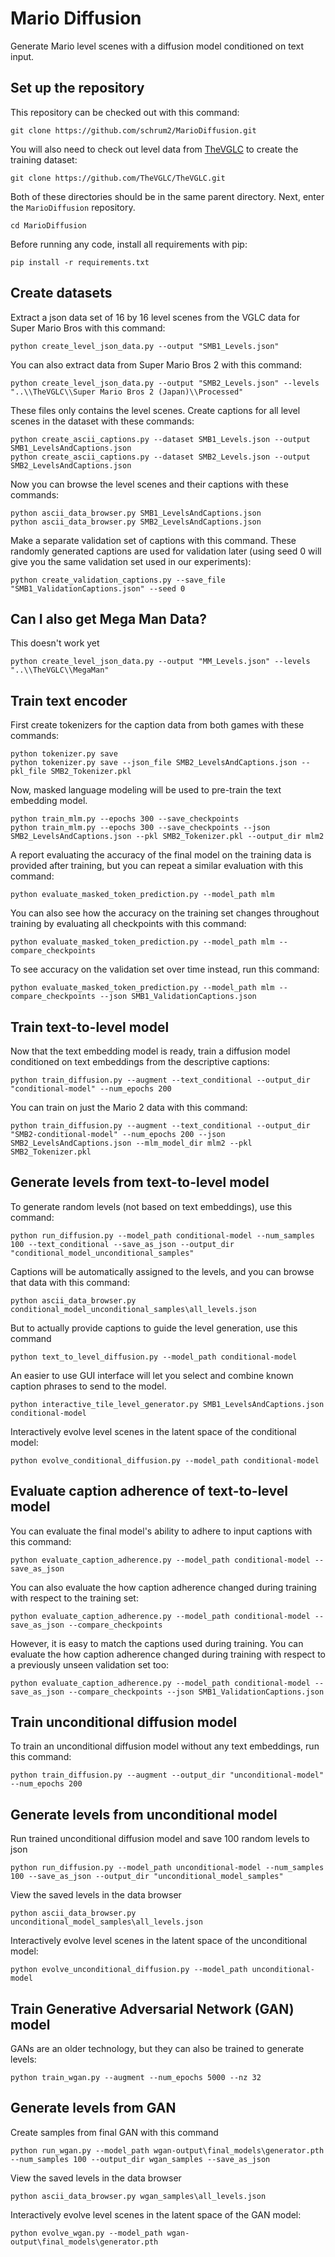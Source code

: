 # Mario Diffusion

Generate Mario level scenes with a diffusion model conditioned on text input.

## Set up the repository

This repository can be checked out with this command:
```
git clone https://github.com/schrum2/MarioDiffusion.git
```
You will also need to check out level data from [TheVGLC](https://github.com/TheVGLC/TheVGLC) to create the training dataset:
```
git clone https://github.com/TheVGLC/TheVGLC.git
```
Both of these directories should be in the same parent directory. Next, enter the `MarioDiffusion` repository.
```
cd MarioDiffusion
```
Before running any code, install all requirements with pip:
```
pip install -r requirements.txt
```

## Create datasets

Extract a json data set of 16 by 16 level scenes from the VGLC data for Super Mario Bros with this command:
```
python create_level_json_data.py --output "SMB1_Levels.json"
```
You can also extract data from Super Mario Bros 2 with this command:
```
python create_level_json_data.py --output "SMB2_Levels.json" --levels "..\\TheVGLC\\Super Mario Bros 2 (Japan)\\Processed"
```
These files only contains the level scenes. Create captions for all level scenes in the dataset with these commands:
```
python create_ascii_captions.py --dataset SMB1_Levels.json --output SMB1_LevelsAndCaptions.json
python create_ascii_captions.py --dataset SMB2_Levels.json --output SMB2_LevelsAndCaptions.json
```
Now you can browse the level scenes and their captions with these commands:
```
python ascii_data_browser.py SMB1_LevelsAndCaptions.json 
python ascii_data_browser.py SMB2_LevelsAndCaptions.json 
```
Make a separate validation set of captions with this command. These randomly generated captions are used for validation later (using seed 0 will give you the same validation set used in our experiments):
```
python create_validation_captions.py --save_file "SMB1_ValidationCaptions.json" --seed 0
```

## Can I also get Mega Man Data?

This doesn't work yet
```
python create_level_json_data.py --output "MM_Levels.json" --levels "..\\TheVGLC\\MegaMan"
```

## Train text encoder

First create tokenizers for the caption data from both games with these commands:
```
python tokenizer.py save
python tokenizer.py save --json_file SMB2_LevelsAndCaptions.json --pkl_file SMB2_Tokenizer.pkl
```
Now, masked language modeling will be used to pre-train the text embedding model.
```
python train_mlm.py --epochs 300 --save_checkpoints
python train_mlm.py --epochs 300 --save_checkpoints --json SMB2_LevelsAndCaptions.json --pkl SMB2_Tokenizer.pkl --output_dir mlm2
```
A report evaluating the accuracy of the final model on the training data is provided after training, but you can repeat a similar evaluation with this command:
```
python evaluate_masked_token_prediction.py --model_path mlm
```
You can also see how the accuracy on the training set changes throughout training by evaluating all checkpoints with this command:
```
python evaluate_masked_token_prediction.py --model_path mlm --compare_checkpoints
```
To see accuracy on the validation set over time instead, run this command:
```
python evaluate_masked_token_prediction.py --model_path mlm --compare_checkpoints --json SMB1_ValidationCaptions.json
```

## Train text-to-level model

Now that the text embedding model is ready, train a diffusion model conditioned on text embeddings from the descriptive captions:
```
python train_diffusion.py --augment --text_conditional --output_dir "conditional-model" --num_epochs 200
```
You can train on just the Mario 2 data with this command:
```
python train_diffusion.py --augment --text_conditional --output_dir "SMB2-conditional-model" --num_epochs 200 --json SMB2_LevelsAndCaptions.json --mlm_model_dir mlm2 --pkl SMB2_Tokenizer.pkl
```

## Generate levels from text-to-level model

To generate random levels (not based on text embeddings), use this command:
```
python run_diffusion.py --model_path conditional-model --num_samples 100 --text_conditional --save_as_json --output_dir "conditional_model_unconditional_samples"
```
Captions will be automatically assigned to the levels, and you can browse that data with this command:
```
python ascii_data_browser.py conditional_model_unconditional_samples\all_levels.json
```
But to actually provide captions to guide the level generation, use this command
```
python text_to_level_diffusion.py --model_path conditional-model
```
An easier to use GUI interface will let you select and combine known caption phrases to send to the model.
```
python interactive_tile_level_generator.py SMB1_LevelsAndCaptions.json conditional-model
```
Interactively evolve level scenes in the latent space of the conditional model:
```
python evolve_conditional_diffusion.py --model_path conditional-model
```

## Evaluate caption adherence of text-to-level model

You can evaluate the final model's ability to adhere to input captions with this command:
```
python evaluate_caption_adherence.py --model_path conditional-model --save_as_json
```
You can also evaluate the how caption adherence changed during training with respect to the training set:
```
python evaluate_caption_adherence.py --model_path conditional-model --save_as_json --compare_checkpoints
```
However, it is easy to match the captions used during training. You can evaluate the how caption adherence changed during training with respect to a previously unseen validation set too:
```
python evaluate_caption_adherence.py --model_path conditional-model --save_as_json --compare_checkpoints --json SMB1_ValidationCaptions.json 
```

## Train unconditional diffusion model

To train an unconditional diffusion model without any text embeddings, run this command:
```
python train_diffusion.py --augment --output_dir "unconditional-model" --num_epochs 200
```

## Generate levels from unconditional model

Run trained unconditional diffusion model and save 100 random levels to json
```
python run_diffusion.py --model_path unconditional-model --num_samples 100 --save_as_json --output_dir "unconditional_model_samples"
```
View the saved levels in the data browser
```
python ascii_data_browser.py unconditional_model_samples\all_levels.json
```
Interactively evolve level scenes in the latent space of the unconditional model:
```
python evolve_unconditional_diffusion.py --model_path unconditional-model
```

## Train Generative Adversarial Network (GAN) model

GANs are an older technology, but they can also be trained to generate levels:
```
python train_wgan.py --augment --num_epochs 5000 --nz 32
```

## Generate levels from GAN

Create samples from final GAN with this command
```
python run_wgan.py --model_path wgan-output\final_models\generator.pth --num_samples 100 --output_dir wgan_samples --save_as_json
```
View the saved levels in the data browser
```
python ascii_data_browser.py wgan_samples\all_levels.json
```
Interactively evolve level scenes in the latent space of the GAN model:
```
python evolve_wgan.py --model_path wgan-output\final_models\generator.pth
```
